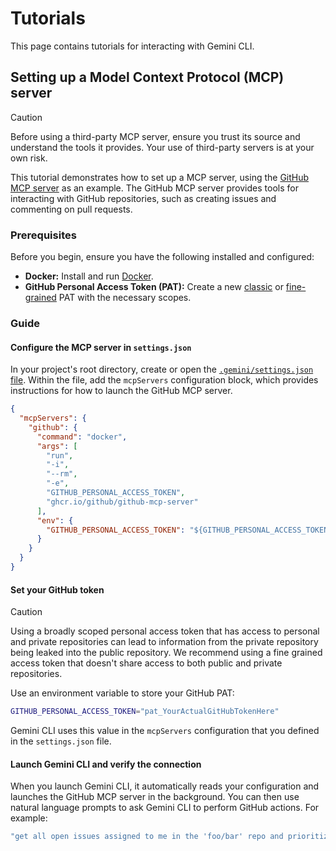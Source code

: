# Tutorials

This page contains tutorials for interacting with Gemini CLI.

## Setting up a Model Context Protocol (MCP) server

> [!CAUTION]
> Before using a third-party MCP server, ensure you trust its source and understand the tools it provides. Your use of third-party servers is at your own risk.

This tutorial demonstrates how to set up a MCP server, using the [GitHub MCP server](https://github.com/github/github-mcp-server) as an example. The GitHub MCP server provides tools for interacting with GitHub repositories, such as creating issues and commenting on pull requests.

### Prerequisites

Before you begin, ensure you have the following installed and configured:

- **Docker:** Install and run [Docker].
- **GitHub Personal Access Token (PAT):** Create a new [classic] or [fine-grained] PAT with the necessary scopes.

[Docker]: https://www.docker.com/
[classic]: https://github.com/settings/tokens/new
[fine-grained]: https://github.com/settings/personal-access-tokens/new

### Guide

#### Configure the MCP server in `settings.json`

In your project's root directory, create or open the [`.gemini/settings.json` file](./configuration.md). Within the file, add the `mcpServers` configuration block, which provides instructions for how to launch the GitHub MCP server.

```json
{
  "mcpServers": {
    "github": {
      "command": "docker",
      "args": [
        "run",
        "-i",
        "--rm",
        "-e",
        "GITHUB_PERSONAL_ACCESS_TOKEN",
        "ghcr.io/github/github-mcp-server"
      ],
      "env": {
        "GITHUB_PERSONAL_ACCESS_TOKEN": "${GITHUB_PERSONAL_ACCESS_TOKEN}"
      }
    }
  }
}
```

#### Set your GitHub token

> [!CAUTION]
> Using a broadly scoped personal access token that has access to personal and private repositories can lead to information from the private repository being leaked into the public repository. We recommend using a fine grained access token that doesn't share access to both public and private repositories.

Use an environment variable to store your GitHub PAT:

```bash
GITHUB_PERSONAL_ACCESS_TOKEN="pat_YourActualGitHubTokenHere"
```

Gemini CLI uses this value in the `mcpServers` configuration that you defined in the `settings.json` file.

#### Launch Gemini CLI and verify the connection

When you launch Gemini CLI, it automatically reads your configuration and launches the GitHub MCP server in the background. You can then use natural language prompts to ask Gemini CLI to perform GitHub actions. For example:

```bash
"get all open issues assigned to me in the 'foo/bar' repo and prioritize them"
```
